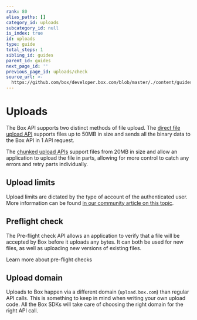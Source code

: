 ```yaml
---
rank: 80
alias_paths: []
category_id: uploads
subcategory_id: null
is_index: true
id: uploads
type: guide
total_steps: 1
sibling_id: guides
parent_id: guides
next_page_id: ''
previous_page_id: uploads/check
source_url: >-
  https://github.com/box/developer.box.com/blob/master/./content/guides/uploads/index.md
---
```


# Uploads

The Box API supports two distinct methods of file upload. The [direct file
upload API][direct] supports files up to 50MB in size and sends all the binary
data to the Box API in 1 API request.

The [chunked upload APIs][chunked] support files from 20MB in size and allow an
application to upload the file in parts, allowing for more control to catch any
errors and retry parts individually.

## Upload limits

Upload limits are dictated by the type of account of the authenticated user.
More information can be found [in our community article on this topic][fsizes].

## Preflight check

The Pre-flight check API allows an application to verify that a file will be
accepted by Box before it uploads any bytes. It can both be used for new files,
as well as uploading new versions of existing files.

<CTA to='g://uploads/check'>
Learn more about pre-flight checks

</CTA>

## Upload domain

Uploads to Box happen via a different domain (`upload.box.com`) than regular API
calls. This is something to keep in mind when writing your own upload code. All
the Box SDKs will take care of choosing the right domain for the right API call.

[direct]: g://uploads/direct
[chunked]: g://uploads/chunked
[fsizes]: https://community.box.com/t5/Upload-and-Download-Files-and/Understand-the-Maximum-File-Size-You-Can-Upload-to-Box/ta-p/50590
